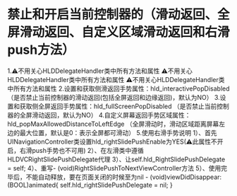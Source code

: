 # 禁止和开启当前控制器的（滑动返回、全屏滑动返回、自定义区域滑动返回和右滑push方法）
1.⚠️不用关心HLDDelegateHandler类中所有方法和属性
  ⚠️不用关心HLDDelegateHandler类中所有方法和属性
  ⚠️不用关心HLDDelegateHandler类中所有方法和属性
2.设置和获取侧滑返回手势属性：hld_interactivePopDisabled （是否禁止当前控制器的滑动返回(包括全屏返回和边缘返回)，默认为NO）
3.设置和获取侧全屏返回手势属性：hld_fullScreenPopDisabled （是否禁止当前控制器的全屏滑动返回，默认为NO）
4.自定义屏幕返回手势区域属性：hld_popMaxAllowedDistanceToLeftEdge （全屏滑动时，滑动区域距离屏幕左边的最大位置，默认是0：表示全屏都可滑动）
5.使用右滑手势说明
 1）、首先UINavigationController类设置hld_rightSlidePushEnable为YES(⚠️此属性不开启，右滑push手势也不可用)
 2）、在左滑类中遵循HLDVCRightSlidePushDelegate代理
 3）、让self.hld_RightSlidePushDelegate = self;
 4）、重写- (void)RightSlidePushToNextViewController方法
 5）、使用完毕后，不能自动释放，要在页面关闭的时候至为nil
    - (void)viewDidDisappear:(BOOL)animated{
        self.hld_rightSlidePushDelegate = nil;
    }
